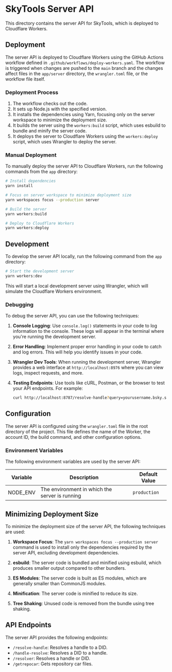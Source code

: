 # SkyTools Server API

This directory contains the server API for SkyTools, which is deployed to Cloudflare Workers.

## Deployment

The server API is deployed to Cloudflare Workers using the GitHub Actions workflow defined in
`.github/workflows/deploy-workers.yaml`. The workflow is triggered when changes are pushed to the `main` branch and the
changes affect files in the `app/server` directory, the `wrangler.toml` file, or the workflow file itself.

### Deployment Process

1. The workflow checks out the code.
2. It sets up Node.js with the specified version.
3. It installs the dependencies using Yarn, focusing only on the server workspace to minimize the deployment size.
4. It builds the server using the `workers:build` script, which uses esbuild to bundle and minify the server code.
5. It deploys the server to Cloudflare Workers using the `workers:deploy` script, which uses Wrangler to deploy the
   server.

### Manual Deployment

To manually deploy the server API to Cloudflare Workers, run the following commands from the `app` directory:

```bash
# Install dependencies
yarn install

# Focus on server workspace to minimize deployment size
yarn workspaces focus --production server

# Build the server
yarn workers:build

# Deploy to Cloudflare Workers
yarn workers:deploy
```

## Development

To develop the server API locally, run the following command from the `app` directory:

```bash
# Start the development server
yarn workers:dev
```

This will start a local development server using Wrangler, which will simulate the Cloudflare Workers environment.

### Debugging

To debug the server API, you can use the following techniques:

1. **Console Logging**: Use `console.log()` statements in your code to log information to the console. These logs will
   appear in the terminal where you're running the development server.

2. **Error Handling**: Implement proper error handling in your code to catch and log errors. This will help you identify
   issues in your code.

3. **Wrangler Dev Tools**: When running the development server, Wrangler provides a web interface at
   `http://localhost:8976` where you can view logs, inspect requests, and more.

4. **Testing Endpoints**: Use tools like cURL, Postman, or the browser to test your API endpoints. For example:

   ```bash
   curl http://localhost:8787/resolve-handle?query=yourusername.bsky.social
   ```

## Configuration

The server API is configured using the `wrangler.toml` file in the root directory of the project. This file defines the
name of the Worker, the account ID, the build command, and other configuration options.

### Environment Variables

The following environment variables are used by the server API:

| Variable | Description                                    | Default Value |
|----------|------------------------------------------------|---------------|
| NODE_ENV | The environment in which the server is running | `production`  |

## Minimizing Deployment Size

To minimize the deployment size of the server API, the following techniques are used:

1. **Workspace Focus**: The `yarn workspaces focus --production server` command is used to install only the dependencies
   required by the server API, excluding development dependencies.

2. **esbuild**: The server code is bundled and minified using esbuild, which produces smaller output compared to other
   bundlers.

3. **ES Modules**: The server code is built as ES modules, which are generally smaller than CommonJS modules.

4. **Minification**: The server code is minified to reduce its size.

5. **Tree Shaking**: Unused code is removed from the bundle using tree shaking.

## API Endpoints

The server API provides the following endpoints:

- `/resolve-handle`: Resolves a handle to a DID.
- `/handle-resolve`: Resolves a DID to a handle.
- `/resolver`: Resolves a handle or DID.
- `/getrepocar`: Gets repository car files.